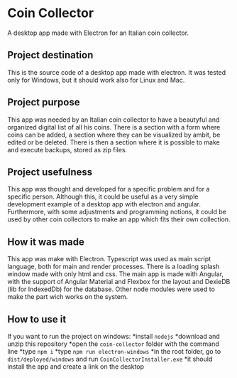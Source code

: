 # Coin Collector
A desktop app made with Electron for an Italian coin collector.

## Project destination
This is the source code of a desktop app made with electron. It was tested only for Windows, but it should work also for Linux and Mac.

## Project purpose
This app was needed by an Italian coin collector to have a beautyful and organized digital list of all his coins. There is a section with a
form where coins can be added, a section where they can be visualized by ambit, be edited or be deleted. There is then a section where it
is possible to make and execute backups, stored as zip files.

## Project usefulness
This app was thought and developed for a specific problem and for a specific person. Although this, it could be useful as a very simple
development example of a desktop app with electron and angular. Furthermore, with some adjustments and programming notions, it could be 
used by other coin collectors to make an app which fits their own collection.

## How it was made
This app was make with Electron. Typescript was used as main script language, both for main and render processes. There is a loading splash
window made with only html and css. The main app is made with Angular, with the support of Angular Material and Flexbox for the layout and
DexieDB (lib for IndexedDb) for the database. Other node modules were used to make the part wich works on the system.

## How to use it
If you want to run the project on windows:
*install `nodejs`
*download and unzip this repository
*open the `coin-collector` folder with the command line
*type `npm i`
*type `npm run electron-windows`
*in the root folder, go to `dist/deployed/windows` and run `CoinCollectorInstaller.exe` 
*it should install the app and create a link on the desktop
